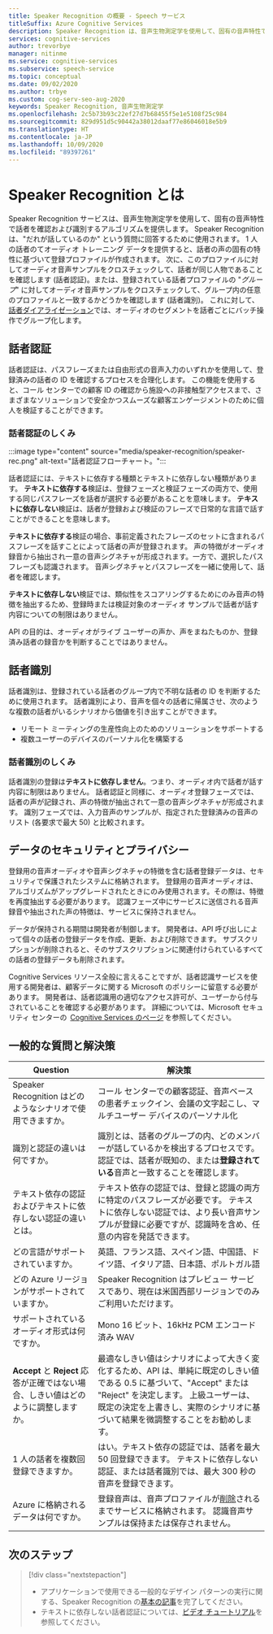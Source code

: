 ```yaml
---
title: Speaker Recognition の概要 - Speech サービス
titleSuffix: Azure Cognitive Services
description: Speaker Recognition は、音声生物測定学を使用して、固有の音声特性で話者を確認および識別するアルゴリズムを提供します。 Speaker Recognition は、"だれが話しているのか" という質問に回答するために使用されます。 この記事は、Speaker Recognition サービスの利点と機能の概要です。
services: cognitive-services
author: trevorbye
manager: nitinme
ms.service: cognitive-services
ms.subservice: speech-service
ms.topic: conceptual
ms.date: 09/02/2020
ms.author: trbye
ms.custom: cog-serv-seo-aug-2020
keywords: Speaker Recognition, 音声生物測定学
ms.openlocfilehash: 2c5b73b93c22ef27d7b68455f5e1e5108f25c984
ms.sourcegitcommit: 829d951d5c90442a38012daaf77e86046018e5b9
ms.translationtype: HT
ms.contentlocale: ja-JP
ms.lasthandoff: 10/09/2020
ms.locfileid: "89397261"
---
```

# <a name="what-is-speaker-recognition"></a>Speaker Recognition とは

Speaker Recognition サービスは、音声生物測定学を使用して、固有の音声特性で話者を確認および識別するアルゴリズムを提供します。 Speaker Recognition は、"だれが話しているのか" という質問に回答するために使用されます。 1 人の話者のてオーディオ トレーニング データを提供すると、話者の声の固有の特性に基づいて登録プロファイルが作成されます。 次に、このプロファイルに対してオーディオ音声サンプルをクロスチェックして、話者が同じ人物であることを確認します (話者認証)。または、登録されている話者プロファイルの "*グループ*" に対してオーディオ音声サンプルをクロスチェックして、グループ内の任意のプロファイルと一致するかどうかを確認します (話者識別)。 これに対して、[話者ダイアライゼーション](batch-transcription.md#speaker-separation-diarization)では、オーディオのセグメントを話者ごとにバッチ操作でグループ化します。

## <a name="speaker-verification"></a>話者認証

話者認証は、パスフレーズまたは自由形式の音声入力のいずれかを使用して、登録済みの話者の ID を確認するプロセスを合理化します。 この機能を使用すると、コール センターでの顧客 ID の確認から施設への非接触型アクセスまで、さまざまなソリューションで安全かつスムーズな顧客エンゲージメントのために個人を検証することができます。

### <a name="how-does-speaker-verification-work"></a>話者認証のしくみ

:::image type="content" source="media/speaker-recognition/speaker-rec.png" alt-text="話者認証フローチャート。":::

話者認証には、テキストに依存する種類とテキストに依存しない種類があります。 **テキストに依存する**検証は、登録フェーズと検証フェーズの両方で、使用する同じパスフレーズを話者が選択する必要があることを意味します。 **テキストに依存しない**検証は、話者が登録および検証のフレーズで日常的な言語で話すことができることを意味します。

**テキストに依存する**検証の場合、事前定義されたフレーズのセットに含まれるパスフレーズを話すことによって話者の声が登録されます。 声の特徴がオーディオ録音から抽出され一意の音声シグネチャが形成されます。一方で、選択したパスフレーズも認識されます。 音声シグネチャとパスフレーズを一緒に使用して、話者を確認します。 

**テキストに依存しない**検証では、類似性をスコアリングするためにのみ音声の特徴を抽出するため、登録時または検証対象のオーディオ サンプルで話者が話す内容についての制限はありません。 

API の目的は、オーディオがライブ ユーザーの声か、声をまねたものか、登録済み話者の録音かを判断することではありません。 

## <a name="speaker-identification"></a>話者識別

話者識別は、登録されている話者のグループ内で不明な話者の ID を判断するために使用されます。 話者識別により、音声を個々の話者に帰属させ、次のような複数の話者がいるシナリオから価値を引き出すことができます。

* リモート ミーティングの生産性向上のためのソリューションをサポートする 
* 複数ユーザーのデバイスのパーソナル化を構築する

### <a name="how-does-speaker-identification-work"></a>話者識別のしくみ

話者識別の登録は**テキストに依存しません**。つまり、オーディオ内で話者が話す内容に制限はありません。 話者認証と同様に、オーディオ登録フェーズでは、話者の声が記録され、声の特徴が抽出されて一意の音声シグネチャが形成されます。 識別フェーズでは、入力音声のサンプルが、指定された登録済みの音声のリスト (各要求で最大 50) と比較されます。

## <a name="data-security-and-privacy"></a>データのセキュリティとプライバシー

登録用の音声オーディオや音声シグネチャの特徴を含む話者登録データは、セキュリティで保護されたシステムに格納されます。 登録用の音声オーディオは、アルゴリズムがアップグレードされたときにのみ使用されます。その際は、特徴を再度抽出する必要があります。 認識フェーズ中にサービスに送信される音声録音や抽出された声の特徴は、サービスに保持されません。 

データが保持される期間は開発者が制御します。 開発者は、API 呼び出しによって個々の話者の登録データを作成、更新、および削除できます。 サブスクリプションが削除されると、そのサブスクリプションに関連付けられているすべての話者の登録データも削除されます。 

Cognitive Services リソース全般に言えることですが、話者認識サービスを使用する開発者は、顧客データに関する Microsoft のポリシーに留意する必要があります。 開発者は、話者認識用の適切なアクセス許可が、ユーザーから付与されていることを確認する必要があります。 詳細については、Microsoft セキュリティ センターの  [Cognitive Services のページ](https://azure.microsoft.com/support/legal/cognitive-services-compliance-and-privacy/) を参照してください。 

## <a name="common-questions-and-solutions"></a>一般的な質問と解決策

| Question | 解決策 |
|---------|----------|
| Speaker Recognition はどのようなシナリオで使用できますか。 | コール センターでの顧客認証、音声ベースの患者チェックイン、会議の文字起こし、マルチユーザー デバイスのパーソナル化|
| 識別と認証の違いは何ですか。 | 識別とは、話者のグループの内、どのメンバーが話しているかを検出するプロセスです。 認証では、話者が既知の、または**登録されている**音声と一致することを確認します。|
| テキスト依存の認証およびテキストに依存しない認証の違いとは。 | テキスト依存の認証では、登録と認識の両方に特定のパスフレーズが必要です。 テキストに依存しない認証では、より長い音声サンプルが登録に必要ですが、認識時を含め、任意の内容を発話できます。|
| どの言語がサポートされていますか。 | 英語、フランス語、スペイン語、中国語、ドイツ語、イタリア語、日本語、ポルトガル語 |
| どの Azure リージョンがサポートされていますか。 | Speaker Recognition はプレビュー サービスであり、現在は米国西部リージョンでのみご利用いただけます。|
| サポートされているオーディオ形式は何ですか。 | Mono 16 ビット、16kHz PCM エンコード済み WAV |
| **Accept** と **Reject** 応答が正確ではない場合、しきい値はどのように調整しますか。 | 最適なしきい値はシナリオによって大きく変化するため、API は、単純に既定のしきい値である 0.5 に基づいて、"Accept" または "Reject" を決定します。 上級ユーザーは、既定の決定を上書きし、実際のシナリオに基づいて結果を微調整することをお勧めします。 |
| 1 人の話者を複数回登録できますか。 | はい。テキスト依存の認証では、話者を最大 50 回登録できます。 テキストに依存しない認証、または話者識別では、最大 300 秒の音声を登録できます。 |
| Azure に格納されるデータは何ですか。 | 登録音声は、音声プロファイルが[削除](speaker-recognition-basics.md#deleting-voice-profile-enrollments)されるまでサービスに格納されます。 認識音声サンプルは保持または保存されません。 |

## <a name="next-steps"></a>次のステップ

> [!div class="nextstepaction"]
> * アプリケーションで使用できる一般的なデザイン パターンの実行に関する、Speaker Recognition の[基本の記事](speaker-recognition-basics.md)を完了してください。
> * テキストに依存しない話者認証については、[ビデオ チュートリアル](https://azure.microsoft.com/resources/videos/speaker-recognition-text-independent-verification-developer-tutorial/)を参照してください。
